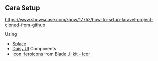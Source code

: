 ## Cara Setup
https://www.showwcase.com/show/17753/how-to-setup-laravel-project-cloned-from-github

Using

-   [Splade](https://splade.dev)
-   [Daisy UI](https://daisyui.com) Components
-   [Icon Heroicons](https://heroicons.com) from [Blade UI kit - Icon](https://github.com/blade-ui-kit)
